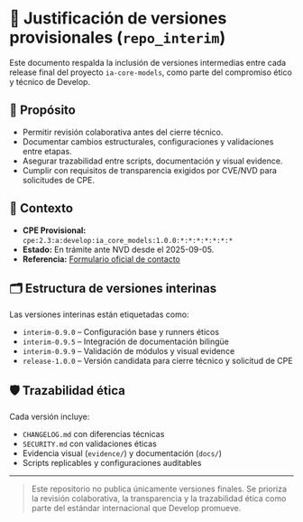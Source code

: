 # 🧩 Justificación de versiones provisionales (`repo_interim`)

Este documento respalda la inclusión de versiones intermedias entre cada release final del proyecto `ia-core-models`, como parte del compromiso ético y técnico de Develop.

## 🎯 Propósito

- Permitir revisión colaborativa antes del cierre técnico.
- Documentar cambios estructurales, configuraciones y validaciones entre etapas.
- Asegurar trazabilidad entre scripts, documentación y visual evidence.
- Cumplir con requisitos de transparencia exigidos por CVE/NVD para solicitudes de CPE.

## 📌 Contexto

- **CPE Provisional:** `cpe:2.3:a:develop:ia_core_models:1.0.0:*:*:*:*:*:*:*`
- **Estado:** En trámite ante NVD desde el 2025-09-05.
- **Referencia:** [Formulario oficial de contacto](https://nvd.nist.gov/contact/contact-form)

## 🗂️ Estructura de versiones interinas

Las versiones interinas están etiquetadas como:

- `interim-0.9.0` – Configuración base y runners éticos
- `interim-0.9.5` – Integración de documentación bilingüe
- `interim-0.9.9` – Validación de módulos y visual evidence
- `release-1.0.0` – Versión candidata para cierre técnico y solicitud de CPE

## 🛡️ Trazabilidad ética

Cada versión incluye:

- `CHANGELOG.md` con diferencias técnicas
- `SECURITY.md` con validaciones éticas
- Evidencia visual (`evidence/`) y documentación (`docs/`)
- Scripts replicables y configuraciones auditables

---

> Este repositorio no publica únicamente versiones finales. Se prioriza la revisión colaborativa, la transparencia y la trazabilidad ética como parte del estándar internacional que Develop promueve.

